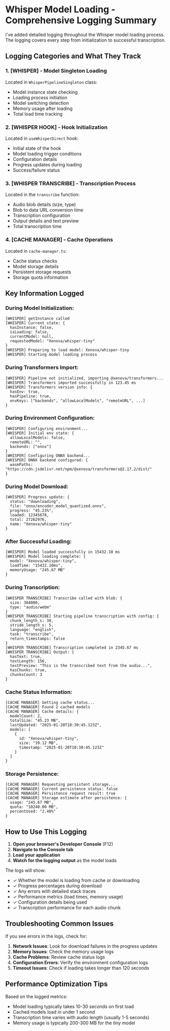 # Whisper Model Loading - Comprehensive Logging Summary

I've added detailed logging throughout the Whisper model loading process. The logging covers every step from initialization to successful transcription.

## Logging Categories and What They Track

### 1. **[WHISPER] - Model Singleton Loading**
Located in `WhisperPipelineSingleton` class:
- Model instance state checking
- Loading process initiation
- Model switching detection
- Memory usage after loading
- Total load time tracking

### 2. **[WHISPER HOOK] - Hook Initialization**
Located in `useWhisperDirect` hook:
- Initial state of the hook
- Model loading trigger conditions
- Configuration details
- Progress updates during loading
- Success/failure status

### 3. **[WHISPER TRANSCRIBE] - Transcription Process**
Located in the `transcribe` function:
- Audio blob details (size, type)
- Blob to data URL conversion time
- Transcription configuration
- Output details and text preview
- Total transcription time

### 4. **[CACHE MANAGER] - Cache Operations**
Located in `cache-manager.ts`:
- Cache status checks
- Model storage details
- Persistent storage requests
- Storage quota information

## Key Information Logged

### During Model Initialization:
```
[WHISPER] getInstance called
[WHISPER] Current state: {
  hasInstance: false,
  isLoading: false,
  currentModel: null,
  requestedModel: "Xenova/whisper-tiny"
}
[WHISPER] Preparing to load model: Xenova/whisper-tiny
[WHISPER] Starting model loading process
```

### During Transformers Import:
```
[WHISPER] Pipeline not initialized, importing @xenova/transformers...
[WHISPER] Transformers imported successfully in 123.45 ms
[WHISPER] Transformers version info: {
  hasEnv: true,
  hasPipeline: true,
  envKeys: ["backends", "allowLocalModels", "remoteURL", ...]
}
```

### During Environment Configuration:
```
[WHISPER] Configuring environment...
[WHISPER] Initial env state: {
  allowLocalModels: false,
  remoteURL: "",
  backends: ["onnx"]
}
[WHISPER] Configuring ONNX backend...
[WHISPER] ONNX backend configured: {
  wasmPaths: "https://cdn.jsdelivr.net/npm/@xenova/transformers@2.17.2/dist/"
}
```

### During Model Download:
```
[WHISPER] Progress update: {
  status: "downloading",
  file: "onnx/encoder_model_quantized.onnx",
  progress: "45.23%",
  loaded: 12345678,
  total: 27262976,
  name: "Xenova/whisper-tiny"
}
```

### After Successful Loading:
```
[WHISPER] Model loaded successfully in 15432.10 ms
[WHISPER] Model loading complete: {
  model: "Xenova/whisper-tiny",
  loadTime: "15432.10ms",
  memoryUsage: "245.67 MB"
}
```

### During Transcription:
```
[WHISPER TRANSCRIBE] Transcribe called with blob: {
  size: 384000,
  type: "audio/webm"
}
[WHISPER TRANSCRIBE] Starting pipeline transcription with config: {
  chunk_length_s: 30,
  stride_length_s: 5,
  language: "english",
  task: "transcribe",
  return_timestamps: false
}
[WHISPER TRANSCRIBE] Transcription completed in 2345.67 ms
[WHISPER TRANSCRIBE] Output: {
  hasText: true,
  textLength: 156,
  textPreview: "This is the transcribed text from the audio...",
  hasChunks: true,
  chunksCount: 3
}
```

### Cache Status Information:
```
[CACHE MANAGER] Getting cache status...
[CACHE MANAGER] Found 2 cached models
[CACHE MANAGER] Cache details: {
  modelCount: 2,
  totalSize: "45.23 MB",
  lastUpdated: "2025-01-20T10:30:45.123Z",
  models: [
    {
      id: "Xenova/whisper-tiny",
      size: "39.12 MB",
      timestamp: "2025-01-20T10:30:45.123Z"
    }
  ]
}
```

### Storage Persistence:
```
[CACHE MANAGER] Requesting persistent storage...
[CACHE MANAGER] Current persistence status: false
[CACHE MANAGER] Persistence request result: true
[CACHE MANAGER] Storage estimate after persistence: {
  usage: "245.67 MB",
  quota: "10240.00 MB",
  percentUsed: "2.40%"
}
```

## How to Use This Logging

1. **Open your browser's Developer Console** (F12)
2. **Navigate to the Console tab**
3. **Load your application**
4. **Watch for the logging output** as the model loads

The logs will show:
- ✓ Whether the model is loading from cache or downloading
- ✓ Progress percentages during download
- ✓ Any errors with detailed stack traces
- ✓ Performance metrics (load times, memory usage)
- ✓ Configuration details being used
- ✓ Transcription performance for each audio chunk

## Troubleshooting Common Issues

If you see errors in the logs, check for:

1. **Network Issues**: Look for download failures in the progress updates
2. **Memory Issues**: Check the memory usage logs
3. **Cache Problems**: Review cache status logs
4. **Configuration Errors**: Verify the environment configuration logs
5. **Timeout Issues**: Check if loading takes longer than 120 seconds

## Performance Optimization Tips

Based on the logged metrics:
- Model loading typically takes 10-30 seconds on first load
- Cached models load in under 1 second
- Transcription time varies with audio length (usually 1-5 seconds)
- Memory usage is typically 200-300 MB for the tiny model